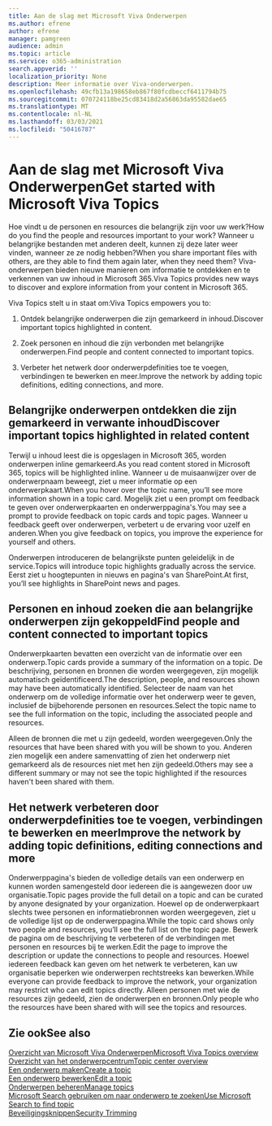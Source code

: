 ```yaml
---
title: Aan de slag met Microsoft Viva Onderwerpen
ms.author: efrene
author: efrene
manager: pamgreen
audience: admin
ms.topic: article
ms.service: o365-administration
search.appverid: ''
localization_priority: None
description: Meer informatie over Viva-onderwerpen.
ms.openlocfilehash: 49cfb13a198658eb867f80fcdbeccf6411794b75
ms.sourcegitcommit: 070724118be25cd83418d2a56863da95582dae65
ms.translationtype: MT
ms.contentlocale: nl-NL
ms.lasthandoff: 03/03/2021
ms.locfileid: "50416787"
---
```

# <a name="get-started-with-microsoft-viva-topics"></a><span data-ttu-id="22898-103">Aan de slag met Microsoft Viva Onderwerpen</span><span class="sxs-lookup"><span data-stu-id="22898-103">Get started with Microsoft Viva Topics</span></span>

<span data-ttu-id="22898-104">Hoe vindt u de personen en resources die belangrijk zijn voor uw werk?</span><span class="sxs-lookup"><span data-stu-id="22898-104">How do you find the people and resources important to your work?</span></span> <span data-ttu-id="22898-105">Wanneer u belangrijke bestanden met anderen deelt, kunnen zij deze later weer vinden, wanneer ze ze nodig hebben?</span><span class="sxs-lookup"><span data-stu-id="22898-105">When you share important files with others, are they able to find them again later, when they need them?</span></span> <span data-ttu-id="22898-106">Viva-onderwerpen bieden nieuwe manieren om informatie te ontdekken en te verkennen van uw inhoud in Microsoft 365.</span><span class="sxs-lookup"><span data-stu-id="22898-106">Viva Topics provides new ways to discover and explore information from your content in Microsoft 365.</span></span>  

<span data-ttu-id="22898-107">Viva Topics stelt u in staat om:</span><span class="sxs-lookup"><span data-stu-id="22898-107">Viva Topics empowers you to:</span></span> 

1. <span data-ttu-id="22898-108">Ontdek belangrijke onderwerpen die zijn gemarkeerd in inhoud.</span><span class="sxs-lookup"><span data-stu-id="22898-108">Discover important topics highlighted in content.</span></span>

2. <span data-ttu-id="22898-109">Zoek personen en inhoud die zijn verbonden met belangrijke onderwerpen.</span><span class="sxs-lookup"><span data-stu-id="22898-109">Find people and content connected to important topics.</span></span>

3. <span data-ttu-id="22898-110">Verbeter het netwerk door onderwerpdefinities toe te voegen, verbindingen te bewerken en meer.</span><span class="sxs-lookup"><span data-stu-id="22898-110">Improve the network by adding topic definitions, editing connections, and more.</span></span>


## <a name="discover-important-topics-highlighted-in-related-content"></a><span data-ttu-id="22898-111">Belangrijke onderwerpen ontdekken die zijn gemarkeerd in verwante inhoud</span><span class="sxs-lookup"><span data-stu-id="22898-111">Discover important topics highlighted in related content</span></span> 

<span data-ttu-id="22898-112">Terwijl u inhoud leest die is opgeslagen in Microsoft 365, worden onderwerpen inline gemarkeerd.</span><span class="sxs-lookup"><span data-stu-id="22898-112">As you read content stored in Microsoft 365, topics will be highlighted inline.</span></span> <span data-ttu-id="22898-113">Wanneer u de muisaanwijzer over de onderwerpnaam beweegt, ziet u meer informatie op een onderwerpkaart.</span><span class="sxs-lookup"><span data-stu-id="22898-113">When you hover over the topic name, you’ll see more information shown in a topic card.</span></span> <span data-ttu-id="22898-114">Mogelijk ziet u een prompt om feedback te geven over onderwerpkaarten en onderwerppagina's.</span><span class="sxs-lookup"><span data-stu-id="22898-114">You may see a prompt to provide feedback on topic cards and topic pages.</span></span> <span data-ttu-id="22898-115">Wanneer u feedback geeft over onderwerpen, verbetert u de ervaring voor uzelf en anderen.</span><span class="sxs-lookup"><span data-stu-id="22898-115">When you give feedback on topics, you improve the experience for yourself and others.</span></span> 

<span data-ttu-id="22898-116">Onderwerpen introduceren de belangrijkste punten geleidelijk in de service.</span><span class="sxs-lookup"><span data-stu-id="22898-116">Topics will introduce topic highlights gradually across the service.</span></span> <span data-ttu-id="22898-117">Eerst ziet u hoogtepunten in nieuws en pagina's van SharePoint.</span><span class="sxs-lookup"><span data-stu-id="22898-117">At first, you’ll see highlights in SharePoint news and pages.</span></span>


## <a name="find-people-and-content-connected-to-important-topics"></a><span data-ttu-id="22898-118">Personen en inhoud zoeken die aan belangrijke onderwerpen zijn gekoppeld</span><span class="sxs-lookup"><span data-stu-id="22898-118">Find people and content connected to important topics</span></span> 

<span data-ttu-id="22898-119">Onderwerpkaarten bevatten een overzicht van de informatie over een onderwerp.</span><span class="sxs-lookup"><span data-stu-id="22898-119">Topic cards provide a summary of the information on a topic.</span></span> <span data-ttu-id="22898-120">De beschrijving, personen en bronnen die worden weergegeven, zijn mogelijk automatisch geïdentificeerd.</span><span class="sxs-lookup"><span data-stu-id="22898-120">The description, people, and resources shown may have been automatically identified.</span></span> <span data-ttu-id="22898-121">Selecteer de naam van het onderwerp om de volledige informatie over het onderwerp weer te geven, inclusief de bijbehorende personen en resources.</span><span class="sxs-lookup"><span data-stu-id="22898-121">Select the topic name to see the full information on the topic, including the associated people and resources.</span></span>  

<span data-ttu-id="22898-122">Alleen de bronnen die met u zijn gedeeld, worden weergegeven.</span><span class="sxs-lookup"><span data-stu-id="22898-122">Only the resources that have been shared with you will be shown to you.</span></span> <span data-ttu-id="22898-123">Anderen zien mogelijk een andere samenvatting of zien het onderwerp niet gemarkeerd als de resources niet met hen zijn gedeeld.</span><span class="sxs-lookup"><span data-stu-id="22898-123">Others may see a different summary or may not see the topic highlighted if the resources haven't been shared with them.</span></span> 



## <a name="improve-the-network-by-adding-topic-definitions-editing-connections-and-more"></a><span data-ttu-id="22898-124">Het netwerk verbeteren door onderwerpdefinities toe te voegen, verbindingen te bewerken en meer</span><span class="sxs-lookup"><span data-stu-id="22898-124">Improve the network by adding topic definitions, editing connections and more</span></span> 

<span data-ttu-id="22898-125">Onderwerppagina's bieden de volledige details van een onderwerp en kunnen worden samengesteld door iedereen die is aangewezen door uw organisatie.</span><span class="sxs-lookup"><span data-stu-id="22898-125">Topic pages provide the full detail on a topic and can be curated by anyone designated by your organization.</span></span> <span data-ttu-id="22898-126">Hoewel op de onderwerpkaart slechts twee personen en informatiebronnen worden weergegeven, ziet u de volledige lijst op de onderwerppagina.</span><span class="sxs-lookup"><span data-stu-id="22898-126">While the topic card shows only two people and resources, you’ll see the full list on the topic page.</span></span> <span data-ttu-id="22898-127">Bewerk de pagina om de beschrijving te verbeteren of de verbindingen met personen en resources bij te werken.</span><span class="sxs-lookup"><span data-stu-id="22898-127">Edit the page to improve the description or update the connections to people and resources.</span></span> <span data-ttu-id="22898-128">Hoewel iedereen feedback kan geven om het netwerk te verbeteren, kan uw organisatie beperken wie onderwerpen rechtstreeks kan bewerken.</span><span class="sxs-lookup"><span data-stu-id="22898-128">While everyone can provide feedback to improve the network, your organization may restrict who can edit topics directly.</span></span> <span data-ttu-id="22898-129">Alleen personen met wie de resources zijn gedeeld, zien de onderwerpen en bronnen.</span><span class="sxs-lookup"><span data-stu-id="22898-129">Only people who the resources have been shared with will see the topics and resources.</span></span>


## <a name="see-also"></a><span data-ttu-id="22898-130">Zie ook</span><span class="sxs-lookup"><span data-stu-id="22898-130">See also</span></span>
[<span data-ttu-id="22898-131">Overzicht van Microsoft Viva Onderwerpen</span><span class="sxs-lookup"><span data-stu-id="22898-131">Microsoft Viva Topics overview</span></span>](topic-experiences-overview.md)</br>
[<span data-ttu-id="22898-132">Overzicht van het onderwerpcentrum</span><span class="sxs-lookup"><span data-stu-id="22898-132">Topic center overview</span></span>](topic-center-overview.md)</br>
[<span data-ttu-id="22898-133">Een onderwerp maken</span><span class="sxs-lookup"><span data-stu-id="22898-133">Create a topic</span></span>](create-a-topic.md)</br>
[<span data-ttu-id="22898-134">Een onderwerp bewerken</span><span class="sxs-lookup"><span data-stu-id="22898-134">Edit a topic</span></span>](edit-a-topic.md)</br>
[<span data-ttu-id="22898-135">Onderwerpen beheren</span><span class="sxs-lookup"><span data-stu-id="22898-135">Manage topics</span></span>](manage-topics.md)</br>
[<span data-ttu-id="22898-136">Microsoft Search gebruiken om naar onderwerp te zoeken</span><span class="sxs-lookup"><span data-stu-id="22898-136">Use Microsoft Search to find topic</span></span>](search.md)</br>
[<span data-ttu-id="22898-137">Beveiligingsknippen</span><span class="sxs-lookup"><span data-stu-id="22898-137">Security Trimming</span></span>](topic-experiences-security-trimming.md)

